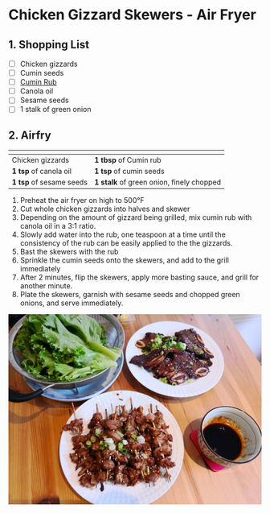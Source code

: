 # Chicken Gizzard Skewers - Air Fryer

## 1. Shopping List
- [ ] Chicken gizzards
- [ ] Cumin seeds
- [ ] [Cumin Rub][1]
- [ ] Canola oil
- [ ] Sesame seeds
- [ ] 1 stalk of green onion

## 2. Airfry
|<!-- -->|<!-- -->|
|---|---|
| Chicken gizzards | **1 tbsp** of Cumin rub |
| **1 tsp** of canola oil | **1 tsp** of cumin seeds |
| **1 tsp** of sesame seeds | **1 stalk** of green onion, finely chopped |

1. Preheat the air fryer on high to 500°F
2. Cut whole chicken gizzards into halves and skewer
3. Depending on the amount of gizzard being grilled, mix cumin rub with canola oil in a 3:1 ratio.
4. Slowly add water into the rub, one teaspoon at a time until the consistency of the rub can be easily applied to the the gizzards.
5. Bast the skewers with the rub
6. Sprinkle the cumin seeds onto the skewers, and add to the grill immediately
7. After 2 minutes, flip the skewers, apply more basting sauce, and grill for another minute. 
8. Plate the skewers, garnish with sesame seeds and chopped green onions, and serve immediately.

![Final presentation of Chicken Gizzard Skewers](Images/Chicken%20Gizzard%20Skewers%20-%20Overview.jpg)

[1]: https://github.com/nanotalks/recipes/blob/master/Spices%20and%20Sauces/Cumin%20Rub.md